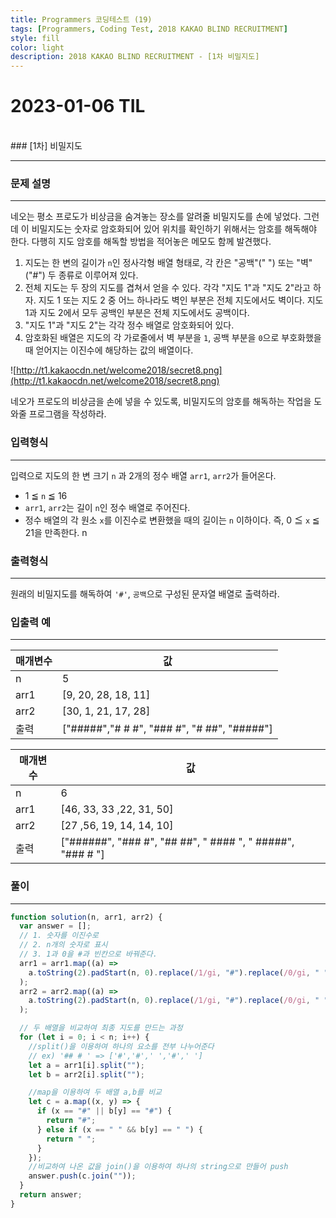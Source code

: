 ```yaml
---
title: Programmers 코딩테스트 (19)
tags: [Programmers, Coding Test, 2018 KAKAO BLIND RECRUITMENT]
style: fill
color: light
description: 2018 KAKAO BLIND RECRUITMENT - [1차 비밀지도]
---
```


# 2023-01-06 TIL

<br/>
### [1차] 비밀지도

---

### **문제 설명**

---

네오는 평소 프로도가 비상금을 숨겨놓는 장소를 알려줄 비밀지도를 손에 넣었다. 그런데 이 비밀지도는 숫자로 암호화되어 있어 위치를 확인하기 위해서는 암호를 해독해야 한다. 다행히 지도 암호를 해독할 방법을 적어놓은 메모도 함께 발견했다.

1. 지도는 한 변의 길이가 `n`인 정사각형 배열 형태로, 각 칸은 "공백"(" ") 또는 "벽"("#") 두 종류로 이루어져 있다.
2. 전체 지도는 두 장의 지도를 겹쳐서 얻을 수 있다. 각각 "지도 1"과 "지도 2"라고 하자. 지도 1 또는 지도 2 중 어느 하나라도 벽인 부분은 전체 지도에서도 벽이다. 지도 1과 지도 2에서 모두 공백인 부분은 전체 지도에서도 공백이다.
3. "지도 1"과 "지도 2"는 각각 정수 배열로 암호화되어 있다.
4. 암호화된 배열은 지도의 각 가로줄에서 벽 부분을 `1`, 공백 부분을 `0`으로 부호화했을 때 얻어지는 이진수에 해당하는 값의 배열이다.

![http://t1.kakaocdn.net/welcome2018/secret8.png](http://t1.kakaocdn.net/welcome2018/secret8.png)

네오가 프로도의 비상금을 손에 넣을 수 있도록, 비밀지도의 암호를 해독하는 작업을 도와줄 프로그램을 작성하라.

### 입력형식

---

입력으로 지도의 한 변 크기 `n` 과 2개의 정수 배열 `arr1`, `arr2`가 들어온다.

- 1 ≦ `n` ≦ 16
- `arr1`, `arr2`는 길이 `n`인 정수 배열로 주어진다.
- 정수 배열의 각 원소 `x`를 이진수로 변환했을 때의 길이는 `n` 이하이다. 즉, 0 ≦ `x` ≦ 21을 만족한다.
  n

### 출력형식

---

원래의 비밀지도를 해독하여 `'#'`, `공백`으로 구성된 문자열 배열로 출력하라.

### 입출력 예

---

| 매개변수 | 값                                          |
| -------- | ------------------------------------------- |
| n        | 5                                           |
| arr1     | [9, 20, 28, 18, 11]                         |
| arr2     | [30, 1, 21, 17, 28]                         |
| 출력     | ["#####","# # #", "### #", "# ##", "#####"] |

| 매개변수 | 값                                                         |
| -------- | ---------------------------------------------------------- |
| n        | 6                                                          |
| arr1     | [46, 33, 33 ,22, 31, 50]                                   |
| arr2     | [27 ,56, 19, 14, 14, 10]                                   |
| 출력     | ["######", "### #", "## ##", " #### ", " #####", "### # "] |

### 풀이

---

```jsx
function solution(n, arr1, arr2) {
  var answer = [];
  // 1. 숫자를 이진수로
  // 2. n개의 숫자로 표시
  // 3. 1과 0을 #과 빈칸으로 바꿔준다.
  arr1 = arr1.map((a) =>
    a.toString(2).padStart(n, 0).replace(/1/gi, "#").replace(/0/gi, " ")
  );
  arr2 = arr2.map((a) =>
    a.toString(2).padStart(n, 0).replace(/1/gi, "#").replace(/0/gi, " ")
  );

  // 두 배열을 비교하여 최종 지도를 만드는 과정
  for (let i = 0; i < n; i++) {
    //split()을 이용하여 하나의 요소를 전부 나누어준다
    // ex) '## # ' => ['#','#',' ','#',' ']
    let a = arr1[i].split("");
    let b = arr2[i].split("");

    //map을 이용하여 두 배열 a,b를 비교
    let c = a.map((x, y) => {
      if (x == "#" || b[y] == "#") {
        return "#";
      } else if (x == " " && b[y] == " ") {
        return " ";
      }
    });
    //비교하여 나온 값을 join()을 이용하여 하나의 string으로 만들어 push
    answer.push(c.join(""));
  }
  return answer;
}
```
